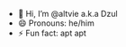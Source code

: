 - 👋 Hi, I’m @altvie a.k.a Dzul
- 😄 Pronouns: he/him
- ⚡ Fun fact: apt apt

<!---
altvie/altvie is a ✨ special ✨ repository because its `README.md` (this file) appears on your GitHub profile.
You can click the Preview link to take a look at your changes.
--->
